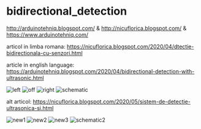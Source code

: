# bidirectional_detection
http://arduinotehniq.blogspot.com/ &amp; http://nicuflorica.blogspot.com/ &amp; https://www.arduinotehniq.com/


articol in limba romana:
https://nicuflorica.blogspot.com/2020/04/dtectie-bidirectionala-cu-senzori.html

article in english language:
https://arduinotehniq.blogspot.com/2020/04/bidirectional-detection-with-ultrasonic.html

![left](https://1.bp.blogspot.com/-aW4hsSZDOwg/XpoIV2hid9I/AAAAAAAAcB4/Kdvs59bjR7cRkGA3ZgUlMI7gufJIb9xEgCLcBGAsYHQ/s200/detectie-bidirectionala_1.jpg)
![off](https://1.bp.blogspot.com/-XX5LWQf0c70/XpoIQ6_BRpI/AAAAAAAAcB0/ktW3ykWt1yAgNNHAgpFyDcAbD3Noh_n5wCLcBGAsYHQ/s200/detectie-bidirectionala_0.jpg)
![right](https://1.bp.blogspot.com/-4mVoRMHTO94/XpoIaCL4R2I/AAAAAAAAcB8/rHaW7aP0kT4XdCbnmqRr6kW_zJOSmTbZwCLcBGAsYHQ/s200/detectie-bidirectionala_2.jpg)
![schematic](https://1.bp.blogspot.com/-FF6_4NJTHu0/XpoG78N6dLI/AAAAAAAAcBo/Vpz2dejRbngMuycjUkfPNAm2BdZc_gMRQCLcBGAsYHQ/s200/schema.png)

alt articol: https://nicuflorica.blogspot.com/2020/05/sistem-de-detectie-ultrasonica-si.html

![new1](https://1.bp.blogspot.com/-wQvodqcP450/XswUlxc6jkI/AAAAAAAAcnY/NOYvwwiZuzQSibIPNDgDD8JqwxIqQ52BQCLcBGAsYHQ/s200/montaj1.jpg)
![new2](https://1.bp.blogspot.com/-9bZ-tSmitGQ/XswXiqmerKI/AAAAAAAAcn0/w5et42LfiaY-fW9PS2WSDfrwR2heh3XgQCLcBGAsYHQ/s200/montaj4.jpg)
![new3](https://1.bp.blogspot.com/-L7UwbRIhtBE/XswXmFhiF9I/AAAAAAAAcn4/tV94HUE4i98EUPw0xWxs15j1dpFENES3ACLcBGAsYHQ/s200/montaj5.jpg)
![schematic2](https://1.bp.blogspot.com/-gRHIO1FFqJI/XswUznBjQtI/AAAAAAAAcnc/tDNN23xCTM4GtQJdI5S0Md8BO30UGxqGQCLcBGAsYHQ/s200/schema1.png)
